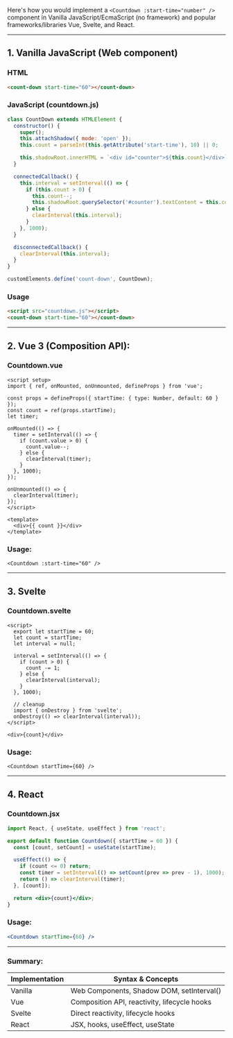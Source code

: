 Here's how you would implement a `<Countdown :start-time="number" />` component in Vanilla JavaScript/EcmaScript (no framework) and popular frameworks/libraries Vue, Svelte, and React.

---

## 1\. Vanilla JavaScript (Web component)

### HTML
```html
<count-down start-time="60"></count-down>
```

### JavaScript (countdown.js)
```js
class CountDown extends HTMLElement {
  constructor() {
    super();
    this.attachShadow({ mode: 'open' });
    this.count = parseInt(this.getAttribute('start-time'), 10) || 0;

    this.shadowRoot.innerHTML = `<div id="counter">${this.count}</div>`;
  }

  connectedCallback() {
    this.interval = setInterval(() => {
      if (this.count > 0) {
        this.count--;
        this.shadowRoot.querySelector('#counter').textContent = this.count;
      } else {
        clearInterval(this.interval);
      }
    }, 1000);
  }

  disconnectedCallback() {
    clearInterval(this.interval);
  }
}

customElements.define('count-down', CountDown);
```

### Usage
```html
<script src="countdown.js"></script>
<count-down start-time="60"></count-down>
```

---

## 2\. Vue 3 (Composition API):

### Countdown.vue
```vue
<script setup>
import { ref, onMounted, onUnmounted, defineProps } from 'vue';

const props = defineProps({ startTime: { type: Number, default: 60 } });
const count = ref(props.startTime);
let timer;

onMounted(() => {
  timer = setInterval(() => {
    if (count.value > 0) {
      count.value--;
    } else {
      clearInterval(timer);
    }
  }, 1000);
});

onUnmounted(() => {
  clearInterval(timer);
});
</script>

<template>
  <div>{{ count }}</div>
</template>
```

### Usage:
```vue
<Countdown :start-time="60" />
```

---

## 3\. Svelte

### Countdown.svelte
```svelte
<script>
  export let startTime = 60;
  let count = startTime;
  let interval = null;

  interval = setInterval(() => {
    if (count > 0) {
      count -= 1;
    } else {
      clearInterval(interval);
    }
  }, 1000);

  // cleanup
  import { onDestroy } from 'svelte';
  onDestroy(() => clearInterval(interval));
</script>

<div>{count}</div>
```

### Usage:
```svelte
<Countdown startTime={60} />
```

---

## 4\. React

### Countdown.jsx
```jsx
import React, { useState, useEffect } from 'react';

export default function Countdown({ startTime = 60 }) {
  const [count, setCount] = useState(startTime);

  useEffect(() => {
    if (count <= 0) return;
    const timer = setInterval(() => setCount(prev => prev - 1), 1000);
    return () => clearInterval(timer);
  }, [count]);

  return <div>{count}</div>;
}
```

### Usage:
```jsx
<Countdown startTime={60} />
```

---  

### Summary:

| Implementation | Syntax & Concepts                           |
|----------------|---------------------------------------------|
| Vanilla        | Web Components, Shadow DOM, setInterval()   |
| Vue            | Composition API, reactivity, lifecycle hooks|
| Svelte         | Direct reactivity, lifecycle hooks          |
| React          | JSX, hooks, useEffect, useState             |